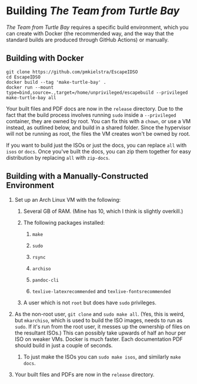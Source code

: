 # Building _The Team from Turtle Bay_

_The Team from Turtle Bay_ requires a specific build environment, which you can create with Docker (the recommended way, and the way that the standard builds are produced through GitHub Actions) or manually.

## Building with Docker

```
git clone https://github.com/pmkielstra/EscapeIDSO
cd EscapeIDSO
docker build --tag 'make-turtle-bay' .
docker run --mount type=bind,source=.,target=/home/unprivileged/escapebuild --privileged make-turtle-bay all
```

Your built files and PDF docs are now in the `release` directory.  Due to the fact that the build process involves running `sudo` inside a `--privileged` container, they are owned by root.  You can fix this with a `chown`, or use a VM instead, as outlined below, and build in a shared folder.  Since the hypervisor will not be running as root, the files the VM creates won't be owned by root.

If you want to build just the ISOs or just the docs, you can replace `all` with `isos` or `docs`.  Once you've built the docs, you can zip them together for easy distribution by replacing `all` with `zip-docs`.

## Building with a Manually-Constructed Environment

1. Set up an Arch Linux VM with the following:
   
   1. Several GB of RAM.  (Mine has 10, which I think is slightly overkill.)
   
   2. The following packages installed:
      
      1. `make`
      
      2. `sudo`
      
      3. `rsync`
      
      4. `archiso`
      
      5. `pandoc-cli`
      
      6. `texlive-latexrecommended` and `texlive-fontsrecommended`
   
   3. A user which is not `root` but does have `sudo` privileges.

2. As the non-root user, `git clone` and `sudo make all`.  (Yes, this is weird, but `mkarchiso`, which is used to build the ISO images, needs to run as `sudo`.  If it's run from the root user, it messes up the ownership of files on the resultant ISOs.)  This can possibly take upwards of half an hour per ISO on weaker VMs.  Docker is much faster.  Each documentation PDF should build in just a couple of seconds.
   
   1. To just make the ISOs you can `sudo make isos`, and similarly `make docs`.

3. Your built files and PDFs are now in the `release` directory.

